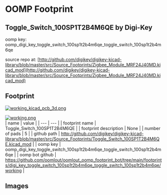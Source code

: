 # OOMP Footprint  
## Toggle_Switch_100SP1T2B4M6QE  by Digi-Key  
  
oomp key: oomp_digi_key_toggle_switch_100sp1t2b4m6qe_toggle_switch_100sp1t2b4m6qe  
  
source repo at: [http://github.com/digikey/digikey-kicad-library/blob/master/src/Source_Footprints/Zigbee_Module_MRF24J40MD.kicad_mod](http://github.com/digikey/digikey-kicad-library/blob/master/src/Source_Footprints/Zigbee_Module_MRF24J40MD.kicad_mod)  
## Footprint  
  
[![working_kicad_pcb_3d.png](working_kicad_pcb_3d_600.png)](working_kicad_pcb_3d.png)  
  
[![working.png](working_600.png)](working.png)  
| name | value | 
| --- | --- | 
| footprint name | Toggle_Switch_100SP1T2B4M6QE | 
| footprint description | None | 
| number of pads | 5 | 
| github path | http://github.com/digikey/digikey-kicad-library/blob/master/src/Source_Footprints/Toggle_Switch_100SP1T2B4M6QE.kicad_mod | 
| oomp key | oomp_digi_key_toggle_switch_100sp1t2b4m6qe_toggle_switch_100sp1t2b4m6qe | 
| oomp bot github | https://github.com/oomlout/oomlout_oomp_footprint_bot/tree/main/footprints/digi_key_toggle_switch_100sp1t2b4m6qe_toggle_switch_100sp1t2b4m6qe/working | 
## Images  
